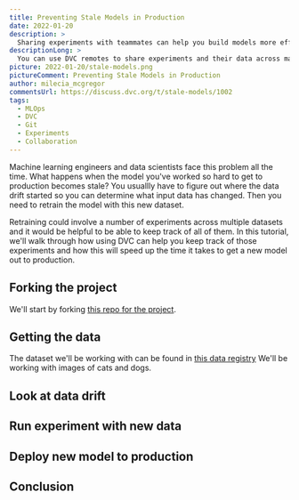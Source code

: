 ```yaml
---
title: Preventing Stale Models in Production
date: 2022-01-20
description: >
  Sharing experiments with teammates can help you build models more efficiently.
descriptionLong: >
  You can use DVC remotes to share experiments and their data across machines.
picture: 2022-01-20/stale-models.png
pictureComment: Preventing Stale Models in Production
author: milecia_mcgregor
commentsUrl: https://discuss.dvc.org/t/stale-models/1002
tags:
  - MLOps
  - DVC
  - Git
  - Experiments
  - Collaboration
---
```


Machine learning engineers and data scientists face this problem all the time.
What happens when the model you've worked so hard to get to production becomes
stale? You usuallly have to figure out where the data drift started so you can
determine what input data has changed. Then you need to retrain the model with
this new dataset.

Retraining could involve a number of experiments across multiple datasets and it
would be helpful to be able to keep track of all of them. In this tutorial,
we'll walk through how using DVC can help you keep track of those experiments
and how this will speed up the time it takes to get a new model out to
production.

## Forking the project

We'll start by forking [this repo for the project]().

## Getting the data

The dataset we'll be working with can be found in
[this data registry](https://github.com/iterative/dataset-registry/tree/master/blog)
We'll be working with images of cats and dogs.

## Look at data drift

## Run experiment with new data

## Deploy new model to production

## Conclusion
